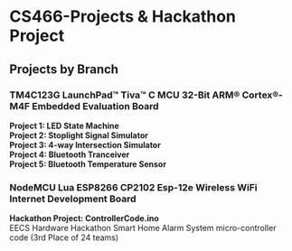 # CS466-Projects & Hackathon Project
## Projects by Branch
### TM4C123G LaunchPad™ Tiva™ C MCU 32-Bit ARM® Cortex®-M4F Embedded Evaluation Board
**Project 1: LED State Machine</br>
Project 2: Stoplight Signal Simulator</br>
Project 3: 4-way Intersection Simulator</br>
Project 4: Bluetooth Tranceiver</br>
Project 5: Bluetooth Temperature Sensor</br>**

### NodeMCU Lua ESP8266 CP2102 Esp-12e Wireless WiFi Internet Development Board
**Hackathon Project: ControllerCode.ino**</br>
EECS Hardware Hackathon Smart Home Alarm System micro-controller code (3rd Place of 24 teams)
